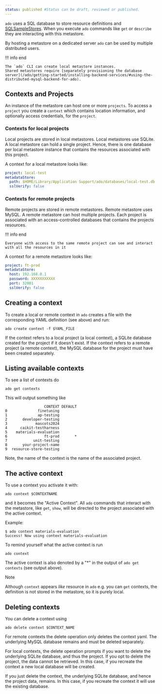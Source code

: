 ```yaml
---
status: published #Status can be draft, reviewed or published. 
---
```


`ado` uses a SQL database to store resource definitions and [SQLSampleStores](sample-stores.md#sqlsamplestore).
When you execute `ado` commands like `get` or `describe` they are interacting with this metastore.

By hosting a metastore on a dedicated server `ado` can be used by multiple distributed users. 

!!! info  end

    The `ado` CLI can create local metastore instances.
    Shared metastores require [separately provisioning the database server](/ado/getting-started/installing-backend-services/#using-the-distributed-mysql-backend-for-ado).

## Contexts and Projects

An instance of the metastore can host one or more `projects`. 
To access a `project` you create a `context` which contains location information, and optionally access credentials, for the `project`.

### Contexts for local projects

Local projects are stored in local metastores. 
Local metastores use SQLite.
A local metastore can hold a single project.
Hence, there is one database per local metastore instance that contains the resources associated with this project.

A context for a local metastore looks like:
```yaml
project: local-test
metadataStore:
  path: $HOME/Library/Application Support/ado/databases/local-test.db
  sslVerify: false
```

### Contexts for remote projects

Remote projects are stored in remote metastores. 
Remote metastore uses MySQL.
A remote metastore can host multiple projects.
Each project is associated with an access-controlled databases that contains the projects resources. 

!!! info end

    Everyone with access to the same remote project can see and interact with all the resources in it

A context for a remote metastore looks like: 
```yaml
project: ft-prod
metadataStore:
  host: 192.168.0.1
  password: XXXXXXXXXXX
  port: 32001
  sslVerify: false
```

## Creating a context 

To create a local or remote context in `ado` creates a file with the corresponding YAML definition (see above) and run:

```commandline
ado create context -f $YAML_FILE
```

If the context refers to a local project (a local context), a SQLite database created for the project if it doesn't exist.
If the context refers to a remote project (a remote context), the MySQL database for the project must have been created separately. 

## Listing available contexts

To see a list of contexts do 
```commandline
ado get contexts
```

This will output something like
```commandline
                  CONTEXT DEFAULT
0              finetuning        
1              ap-testing        
2       developer-testing        
3             mascots2024        
4      caikit-testharness        
5    materials-evaluation        
6                 ft-prod       *
7            unit-testing        
8       your-project-name        
9  resource-store-testing        
```

Note, the name of the context is the name of the associated project.

## The active context

To use a context you activate it with: 

```commandline
ado context $CONTEXTNAME
```

and it becomes the "Active Context". All `ado` commands that interact with the metastore, like `get`, `show`, will be directed
to the project associated with the active context.

Example:
```commandline
$ ado context materials-evaluation
Success! Now using context materials-evaluation
```

To remind yourself what the active context is run
```commandline
ado context
```

The active context is also denoted by a "*" in the output of `ado get contexts` (see output above).

> [!NOTE] 
> Although `context` appears *like* resource in `ado` e.g. you can `get` contexts, the definition is not stored in the 
> metastore, so it is purely local. 

## Deleting contexts

You can delete a context using
```commandline
ado delete context $CONTEXT_NAME
```
For remote contexts the delete operation only deletes the context yaml. 
The underlying MySQL database remains and must be deleted separately. 

For local contexts, the delete operation prompts if you want to delete the underlying SQLite database,
and thus the project. 
If you opt to delete the project, the data cannot be retrieved.
In this case, if you recreate the context a new local database will be created.

If you just delete the context, the underlying SQLite database, and hence the project data, remains.
In this case, if you recreate the context it will use the existing database. 
